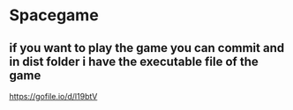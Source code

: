 # Spacegame

## if you want to play the game you can commit and in dist folder i have the executable file of the game 


https://gofile.io/d/l19btV
